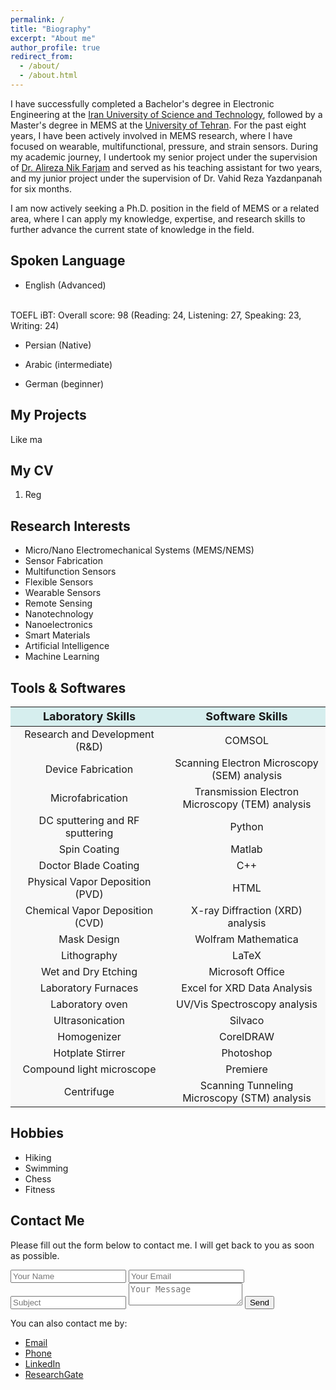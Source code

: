 ```yaml
---
permalink: /
title: "Biography"
excerpt: "About me"
author_profile: true
redirect_from: 
  - /about/
  - /about.html
---
```



I have successfully completed a Bachelor's degree in Electronic Engineering at the <a href="https://www.iust.ac.ir/en">Iran University of Science and Technology</a>, followed by a Master's degree in MEMS at the <a href="https://ut.ac.ir/en">University of Tehran</a>. For the past eight years, I have been actively involved in MEMS research, where I have focused on wearable, multifunctional, pressure, and strain sensors. During my academic journey, I undertook my senior project under the supervision of <a href="https://scholar.google.com/citations?user=cGcTjmq0Uh4C&hl=en
">Dr. Alireza Nik Farjam</a> and served as his teaching assistant for two years, and my junior project under the supervision of Dr. Vahid Reza Yazdanpanah for six months.

I am now actively seeking a Ph.D. position in the field of MEMS or a related area, where I can apply my knowledge, expertise, and research skills to further advance the current state of knowledge in the field.



Spoken Language
------

* English (Advanced)
<br> 
TOEFL iBT: Overall score: 98 (Reading: 24, Listening: 27, Speaking: 23, Writing: 24)

* Persian (Native)

* Arabic (intermediate)

* German (beginner)



My Projects
------
Like ma

My CV
------
1. Reg



Research Interests
------
* Micro/Nano Electromechanical Systems (MEMS/NEMS)
* Sensor Fabrication
* Multifunction Sensors
* Flexible Sensors
* Wearable Sensors
* Remote Sensing 
* Nanotechnology
* Nanoelectronics
* Smart Materials
* Artificial Intelligence
* Machine Learning



Tools & Softwares
------
<table class="table table-bordered table-striped">
  <thead>
    <tr>
      <th style="text-align: center; background-color: #D6EEEE; font-size:18px">Laboratory Skills</th>
      <th style="text-align: center; background-color: #D6EEEE; font-size:18px">Software Skills</th>
    </tr>
  </thead>
  <tbody>
    <tr>
      <td style="width: 50%;text-align: center; background-color: #F8F8F8">Research and Development (R&D)</td>
      <td style="width: 50%;text-align: center; background-color: #F8F8F8">COMSOL</td>
    </tr>
    <tr>
      <td style="width: 50%;text-align: center; background-color: #F8F8F8">Device Fabrication</td>
      <td style="width: 50%;text-align: center; background-color: #F8F8F8">Scanning Electron Microscopy (SEM) analysis</td>
    </tr>
    <tr>
      <td style="width: 50%;text-align: center; background-color: #F8F8F8">Microfabrication</td>
      <td style="width: 50%;text-align: center; background-color: #F8F8F8">Transmission Electron Microscopy (TEM) analysis</td>
    </tr>
    <tr>
      <td style="width: 50%;text-align: center; background-color: #F8F8F8">DC sputtering and RF sputtering</td>
      <td style="width: 50%;text-align: center; background-color: #F8F8F8">Python</td>
    </tr>
    <tr>
      <td style="width: 50%;text-align: center; background-color: #F8F8F8">Spin Coating</td>
      <td style="width: 50%;text-align: center; background-color: #F8F8F8">Matlab</td>
    </tr>
    <tr>
      <td style="width: 50%;text-align: center; background-color: #F8F8F8">Doctor Blade Coating</td>
      <td style="width: 50%;text-align: center; background-color: #F8F8F8">C++</td>
    </tr>
    <tr>
      <td style="width: 50%;text-align: center; background-color: #F8F8F8">Physical Vapor Deposition (PVD)</td>
      <td style="width: 50%;text-align: center; background-color: #F8F8F8">HTML</td>
    </tr>
    <tr>
      <td style="width: 50%;text-align: center; background-color: #F8F8F8">Chemical Vapor Deposition (CVD)</td>
      <td style="width: 50%;text-align: center; background-color: #F8F8F8">X-ray Diffraction (XRD) analysis</td>
    </tr>
    <tr>
      <td style="width: 50%;text-align: center; background-color: #F8F8F8">Mask Design</td>
      <td style="width: 50%;text-align: center; background-color: #F8F8F8">Wolfram Mathematica</td>
    </tr>
    <tr>
      <td style="width: 50%;text-align: center; background-color: #F8F8F8">Lithography</td>
      <td style="width: 50%;text-align: center; background-color: #F8F8F8">LaTeX</td>
    </tr>
    <tr>
      <td style="width: 50%;text-align: center; background-color: #F8F8F8">Wet and Dry Etching</td>
      <td style="width: 50%;text-align: center; background-color: #F8F8F8">Microsoft Office</td>
    </tr>
     <tr>
      <td style="width: 50%;text-align: center; background-color: #F8F8F8">Laboratory Furnaces</td>
      <td style="width: 50%;text-align: center; background-color: #F8F8F8">Excel for XRD Data Analysis</td>
    </tr>
    <tr>
      <td style="width: 50%;text-align: center; background-color: #F8F8F8">Laboratory oven</td>
      <td style="width: 50%;text-align: center; background-color: #F8F8F8">UV/Vis Spectroscopy analysis</td>
    </tr>
     <tr>
      <td style="width: 50%;text-align: center; background-color: #F8F8F8">Ultrasonication</td>
      <td style="width: 50%;text-align: center; background-color: #F8F8F8">Silvaco</td>
    </tr>
    <tr>
      <td style="width: 50%;text-align: center; background-color: #F8F8F8">Homogenizer</td>
      <td style="width: 50%;text-align: center; background-color: #F8F8F8">CorelDRAW</td>
    </tr>
    <tr>
      <td style="width: 50%;text-align: center; background-color: #F8F8F8">Hotplate Stirrer</td>
      <td style="width: 50%;text-align: center; background-color: #F8F8F8">Photoshop</td>
    </tr>
     <tr>
      <td style="width: 50%;text-align: center; background-color: #F8F8F8">Compound light microscope</td>
      <td style="width: 50%;text-align: center; background-color: #F8F8F8">Premiere</td>
    </tr>
    <tr>
      <td style="width: 50%;text-align: center; background-color: #F8F8F8">Centrifuge</td>
      <td style="width: 50%;text-align: center; background-color: #F8F8F8">Scanning Tunneling Microscopy (STM) analysis</td>
    </tr>
  </tbody>
</table>




**Hobbies**
------

* Hiking
* Swimming
* Chess
* Fitness

  

Contact Me
------

<section class="contact-me">
  <div class="row">
    <div class="col-md-6">
      <p>
        Please fill out the form below to contact me. I will get back to you as soon as possible.
      </p>
      <form action="mailto:hediehsavari@gmail.com" method="post">
        <input type="hidden" name="from" value="your@email.address">
        <input type="text" name="name" placeholder="Your Name">
        <input type="email" name="email" placeholder="Your Email">
        <input type="text" name="subject" placeholder="Subject">
        <textarea name="message" placeholder="Your Message"></textarea>
        <button type="submit">Send</button>
      </form>
    </div>
    <div class="col-md-6">
      <p>
        You can also contact me by:
      </p>
      <ul>
        <li><a href="mailto:hediehsavari@gmail.com">Email</a></li>
        <li><a href="tel:+989370763755">Phone</a></li>
        <li><a href="https://www.linkedin.com/in/hediyeh-savari-6b065b106/">LinkedIn</a></li>
        <li><a href="https://www.researchgate.net/profile/Hediyeh-Savari">ResearchGate</a></li>
      </ul>
    </div>
  </div>
</section>




